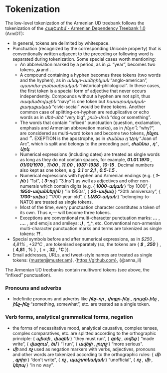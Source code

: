 # Tokenization

The low-level tokenization of the Armenian UD treebank follows the tokenization of the
[ՀայՇտեմ - Armenian Dependency Treebank 1.0](http://armtreebank.yerevann.com/) (ArmDT):

* In general, tokens are delimited by whitespace.
* Punctuation (recognized by the corresponding Unicode property) that is conventionally written adjacent to the preceding or following word is separated during tokenization.
  Some special cases worth mentioning:
  * An abbreviation marked by a period, as in *թ.* “year”, becomes two tokens, *<b>թ</b>* and *<b>.</b>* .
  * A compound containing a hyphen becomes three tokens (two words and the hyphen), as in *անգլո-ամերիկյան* “anglo-american”, *պատմա-բանասիրական* “historical-philological”.
    In these cases, the first token is a special form of adjective that never occurs independently.
    Compounds without a hyphen are not split, thus _ռազմածովային_ “navy” is one token but _հասարակական-քաղաքական_ “civic-social” would be three tokens.
    Another common case of splitting-on-hyphen are reduplicative or echo words as in _մեծ-մեծ_ “very big”, _շուն-մուն_ “dog or something”.
  * The words that contain “infixed” punctuation (question, exclamation, emphasis and Armenian abbrevation marks), as in *ինչո՞ւ* “why?”, are considered as multi-word token and become two tokens, *<b>ինչու</b>* and *<b>՞</b>* . EXEPTION is the apostrophe, as in *Ժաննա դ՚Արկ* “Joan of Arc”, which is split and belongs to the preceding part, *<b>Ժաննա</b>* , *<b>դ՚</b>* , *<b>Արկ</b>*. 
  * Numerical expressions (including dates) are treated as single words as long as they do not contain spaces, for example, *<b>01.01.1970</b>* , *<b>01/01/1970</b>* , *<b>11:00</b>* , *<b>11.00</b>* , *<b>1937-1938</b>* , *<b>10-15</b>* . Decimal numbers also kept as one token, e.g. *<b>2.1</b>* or *<b>2,1</b>* , *<b>0.5-1.5</b>* .
  * Numerical expressions with hyphen and Armenian endings (e.g. { *<b>1-ին</b>* } “1st”, { *<b>3-ով</b>* } “3.Ins”) as well as adjectives and other non-numerals which contain digits (e.g. { *<b>1000-ական</b>* } “by 1000”, { *<b>1950-ականներին</b>* } “in 1950s”, { *<b>20-ամյակ</b>* } “20th anniversary”, { *<b>1700-ամյա</b>* } “1700-year-old”, { *<b>ՆԱՏՕ-ական</b>* } “belonging-to-NATO) are treated as single tokens.
  * Most of the time, every punctuation character constitutes a token of its own. Thus *»,—* will become three tokens.
  * Exceptions are conventional multi-character punctuation marks: *<b>...</b>* , *<b>....</b>* , and emojis and smileys: *<b>:)</b>* , *<b>^_^</b>*, etc.
  Conventional non-armenian multi-character punctuation marks and terms are tokenized as single tokens: *<b>?!</b>* .
* Special symbols before and after numerical expressions, as in *$250* , *4,81%* , *+32°С* , are tokenised separately (so, the tokens are { *<b>$</b>* , *<b>250</b>* } , { <b>4,81</b> , <b>%</b> } , { <b>+</b> , <b>32</b> , <b>°С</b> }).
* Email addresses, URLs, and tweet-style names are treated as single tokens: {muster@muster.am}, {https://github.com}, {@anna_il}

The Armenian UD treebanks contain multiword tokens (see above, the “infixed” punctuation).

### Pronouns and adverbs

* Indefinite pronouns and adverbs like *<b>ինչ-որ*</b> , *<b>փոքր-ինչ</b>* , *<b>դույզն-ինչ</b>* , *<b>ինչ-ինչ</b>* “something, somewhat”, etc. are treated as a single token.

### Verb forms, analytical grammatical forms, negation

* the forms of necessitative mood, analytical causative, complex tenses, complex comparatives, etc. are splitted
according to the orthographic principle: { *<b>պիտի</b>* , *<b>վազեն</b>* } “they must run”, { *<b>գրել</b>* , *<b>տվեց</b>* } “made write”, { *<b>վազում</b>* , *<b>եմ</b>* } “I run”, { *<b>ավելի</b>* , *<b>լուրջ</b>* } “more serious”.
* *<b>մի</b>* and *<b>ոչ</b>* used as negation markers with verbs, adjectives, pronouns and other words are tokenized according to the orthographic rules: { *<b>մի</b>* , *<b>գրիր</b>* } “don't write”, { *<b>ոչ</b>* , *<b>պաշտոնական</b>* } “unofficial”, { *<b>ոչ</b>* , *<b>մի</b>* , *<b>կերպ</b>* } “in no way”.
